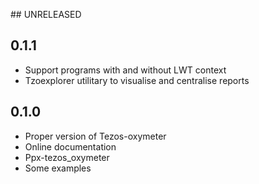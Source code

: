 ## UNRELEASED

## 0.1.1

- Support programs with and without LWT context
- Tzoexplorer utilitary to visualise and centralise reports

## 0.1.0

- Proper version of Tezos-oxymeter
- Online documentation
- Ppx-tezos_oxymeter
- Some examples
